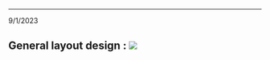 -------------------------------------------------------------
9/1/2023

General layout design :
![](https://cdn.dribbble.com/users/2381635/screenshots/6893304/20190801.png?compress=1&resize=400x300)
-------------------------------------------------------------
